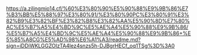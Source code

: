 https://a.zilingmio14.cf/%60%E3%80%90%E5%90%88%E9%9B%86%E7%B3%BB%E5%88%97%E3%80%91/%E3%80%90PC%E3%80%91%E3%82%B9%E3%82%BF%E3%82%B8%E3%82%AA%E5%90%8D%E7%80%AC%E5%B7%A5%E4%BD%9C%E5%AE%A4%E5%90%88%E9%9B%86/%E5%B7%A5%E4%BD%9C%E5%AE%A4%E5%90%88%E9%9B%86+%E5%85%A8CG%E5%AD%98%E6%A1%A3/readme.md?sign=iDDiWKLGGZOIzTA4lez4snzs5h-DJBgrHECf_oq1TSg%3D%3A0